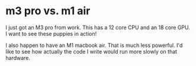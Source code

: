 # m3 pro vs. m1 air

I just got an M3 pro from work. This has a 12 core CPU and an 18 core GPU. 
I want to see these puppies in action!

I also happen to have an M1 macbook air. That is much less powerful. I'd like
to see how actually the code I write would run more slowly on that hardware.
